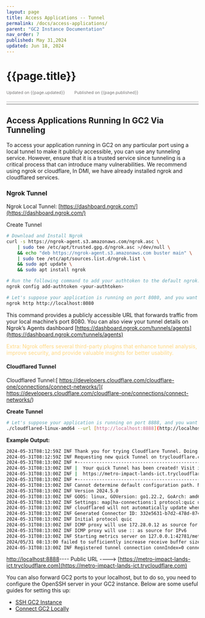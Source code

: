 ```yaml
---
layout: page
title: Access Applications -- Tunnel 
permalink: /docs/access-applications/
parent: "GC2 Instance Documentation"
nav_order: 7
published: May 31,2024
updated: Jun 18, 2024
---
```


# {{page.title}}

<div style="font-size:0.78em;color: #797878; margin-bottom:1.5em;">
     <span>Updated on {{page.updated}}</span>
    <span style="margin-left:2em;">Published on {{page.published}}</span>
</div>

<hr style="border:none;height:3px;background-color:#e0e0e0;margin:0;">
<hr style="border:none;height:3px;background-color:#bebebe;margin-top:0.2em;margin-bottom:1.5em;">

## Access Applications Running In GC2 Via Tunneling
To access your application running in GC2 on any particular port using a local tunnel to make it publicly accessible, you can use any tunneling service. However, ensure that it is a trusted service since tunneling is a critical process that can introduce many vulnerabilities. We recommend using ngrok or cloudflare, In DMI, we have already installed ngrok and cloudflared services.

### Ngrok Tunnel
Ngrok Local Tunnel: [https://dashboard.ngrok.com/](https://dashboard.ngrok.com/)

Create Tunnel

```bash
# Download and Install Ngrok
curl -s https://ngrok-agent.s3.amazonaws.com/ngrok.asc \
	| sudo tee /etc/apt/trusted.gpg.d/ngrok.asc >/dev/null \
	&& echo "deb https://ngrok-agent.s3.amazonaws.com buster main" \
	| sudo tee /etc/apt/sources.list.d/ngrok.list \
	&& sudo apt update \
	&& sudo apt install ngrok
```
```bash
# Run the following command to add your authtoken to the default ngrok.yml, Get your authtoken here:https://dashboard.ngrok.com/get-started/your-authtoken
ngrok config add-authtoken <your-authtoken>
```
```bash
# Let's suppose your application is running on port 8080, and you want to make that port publicly available
ngrok http http://localhost:8080
```

This command provides a publicly accessible URL that forwards traffic from your local machine’s port 8080. You can also view your tunnel details on Ngrok’s Agents dashboard [https://dashboard.ngrok.com/tunnels/agents](https://dashboard.ngrok.com/tunnels/agents)


<span style="color:rgb(255, 215, 128);">Extra: Ngrok offers several third-party plugins that enhance tunnel analysis, improve security, and provide valuable insights for better usability.</span>

#### Cloudflared Tunnel
Cloudflared Tunnel:[ https://developers.cloudflare.com/cloudflare-one/connections/connect-networks/]( https://developers.cloudflare.com/cloudflare-one/connections/connect-networks/)

**Create Tunnel**
```bash
# Let's suppose your application is running on port 8888, and you want to make that port publicly available
./cloudflared-linux-amd64 --url [http://localhost:8888](http://localhost:8888)
```
**Example Output:**
```bash
2024-05-31T08:12:59Z INF Thank you for trying Cloudflare Tunnel. Doing so, without a Cloudflare account, is a quick way to experiment and try it out. However, be aware that these account-less Tunnels have no uptime guarantee. If you intend to use Tunnels in production you should use a pre-created named tunnel by following: https://developers.cloudflare.com/cloudflare-one/connections/connect-apps
2024-05-31T08:12:59Z INF Requesting new quick Tunnel on trycloudflare.com...
2024-05-31T08:13:00Z INF +--------------------------------------------------------------------------------------------+
2024-05-31T08:13:00Z INF |  Your quick Tunnel has been created! Visit it at (it may take some time to be reachable):  |
2024-05-31T08:13:00Z INF |  https://metro-impact-lands-ict.trycloudflare.com                                          |
2024-05-31T08:13:00Z INF +--------------------------------------------------------------------------------------------+
2024-05-31T08:13:00Z INF Cannot determine default configuration path. No file [config.yml config.yaml] in [~/.cloudflared ~/.cloudflare-warp ~/cloudflare-warp /etc/cloudflared /usr/local/etc/cloudflared]
2024-05-31T08:13:00Z INF Version 2024.5.0
2024-05-31T08:13:00Z INF GOOS: linux, GOVersion: go1.22.2, GoArch: amd64
2024-05-31T08:13:00Z INF Settings: map[ha-connections:1 protocol:quic url:http://localhost:8888]
2024-05-31T08:13:00Z INF cloudflared will not automatically update when run from the shell. To enable auto-updates, run cloudflared as a service: https://developers.cloudflare.com/cloudflare-one/connections/connect-apps/run-tunnel/as-a-service/
2024-05-31T08:13:00Z INF Generated Connector ID: 332e5631-b7d2-478d-874f-289a9d01f1af
2024-05-31T08:13:00Z INF Initial protocol quic
2024-05-31T08:13:00Z INF ICMP proxy will use 172.28.0.12 as source for IPv4
2024-05-31T08:13:00Z INF ICMP proxy will use :: as source for IPv6
2024-05-31T08:13:00Z INF Starting metrics server on 127.0.0.1:42781/metrics
2024/05/31 08:13:00 failed to sufficiently increase receive buffer size (was: 208 kiB, wanted: 2048 kiB, got: 416 kiB). See https://github.com/quic-go/quic-go/wiki/UDP-Buffer-Sizes for details.
2024-05-31T08:13:00Z INF Registered tunnel connection connIndex=0 connection=b22a9411-f190-41ec-8d40-27933bf07ae2 event=0 ip=198.41.192.7 location=sea01 protocol=quic
```

[http://localhost:8888](http://localhost:8888)---- Public URL ----> [https://metro-impact-lands-ict.trycloudflare.com](https://metro-impact-lands-ict.trycloudflare.com)

You can also forward GC2 ports to your localhost, but to do so, you need to configure the OpenSSH server in your GC2 instance. Below are some useful guides for setting this up:

* [SSH GC2 Instance](/docs/ssh-gc2-instances)
* [Connect GC2 Locally](/docs/connect-gc2-locally)